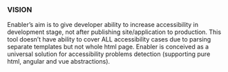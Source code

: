 ### VISION


Enabler’s aim is to give developer ability to increase accessibility in development stage, not after publishing site/application to production.
This tool doesn’t have ability to cover ALL accessibility cases due to parsing separate templates but not whole html page.
Enabler is conceived as a universal solution for accessibility problems detection (supporting pure html, angular and vue abstractions).
